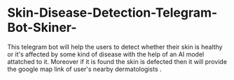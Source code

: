 # Skin-Disease-Detection-Telegram-Bot-Skiner-
This telegram bot will help the users to detect whether their skin is healthy or it's affected by some kind of disease with the help of an AI model attatched to it. Moreover if it is found the skin is defected then it will provide the google map link of user's nearby dermatologists .
